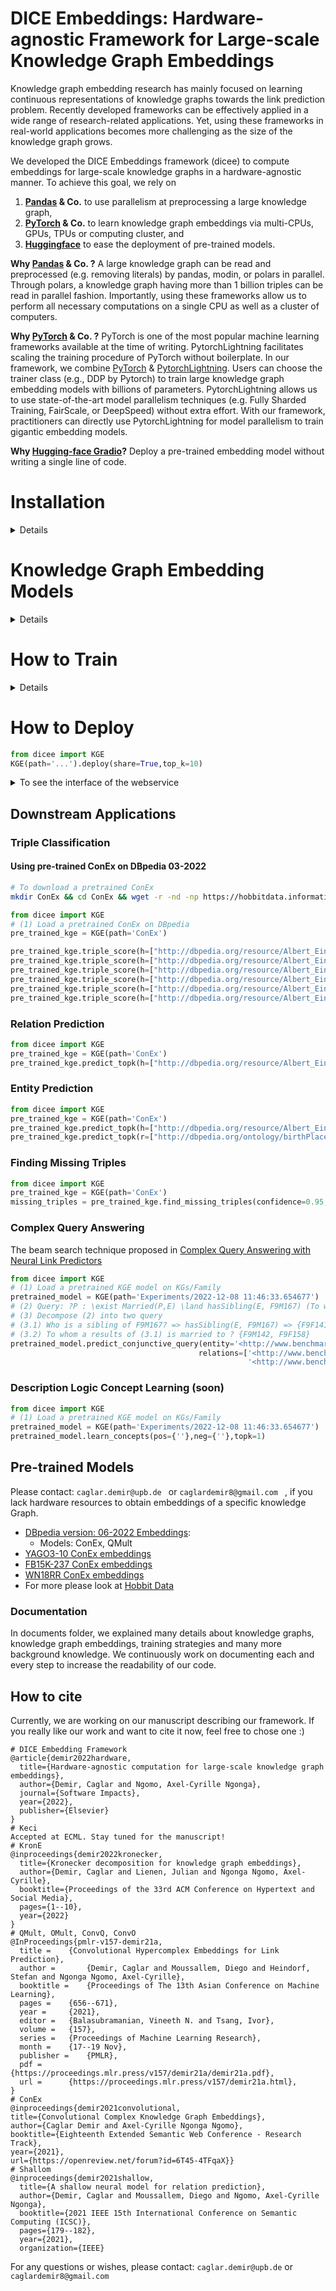 # DICE Embeddings: Hardware-agnostic Framework for Large-scale Knowledge Graph Embeddings

Knowledge graph embedding research has mainly focused on learning continuous representations of knowledge graphs towards the link prediction problem. 
Recently developed frameworks can be effectively applied in a wide range of research-related applications.
Yet, using these frameworks in real-world applications becomes more challenging as the size of the knowledge graph grows.

We developed the DICE Embeddings framework (dicee) to compute embeddings for large-scale knowledge graphs in a hardware-agnostic manner.
To achieve this goal, we rely on
1. **[Pandas](https://pandas.pydata.org/) & Co.** to use parallelism at preprocessing a large knowledge graph,
2. **[PyTorch](https://pytorch.org/) & Co.** to learn knowledge graph embeddings via multi-CPUs, GPUs, TPUs or computing cluster, and
3. **[Huggingface](https://huggingface.co/)** to ease the deployment of pre-trained models.

**Why [Pandas](https://pandas.pydata.org/) & Co. ?**
A large knowledge graph can be read and preprocessed (e.g. removing literals) by pandas, modin, or polars in parallel.
Through polars, a knowledge graph having more than 1 billion triples can be read in parallel fashion. 
Importantly, using these frameworks allow us to perform all necessary computations on a single CPU as well as a cluster of computers.

**Why [PyTorch](https://pytorch.org/) & Co. ?**
PyTorch is one of the most popular machine learning frameworks available at the time of writing. 
PytorchLightning facilitates scaling the training procedure of PyTorch without boilerplate.
In our framework, we combine [PyTorch](https://pytorch.org/) & [PytorchLightning](https://www.pytorchlightning.ai/).
Users can choose the trainer class (e.g., DDP by Pytorch) to train large knowledge graph embedding models with billions of parameters.
PytorchLightning allows us to use state-of-the-art model parallelism techniques (e.g. Fully Sharded Training, FairScale, or DeepSpeed)
without extra effort.
With our framework, practitioners can directly use PytorchLightning for model parallelism to train gigantic embedding models.

**Why [Hugging-face Gradio](https://huggingface.co/gradio)?**
Deploy a pre-trained embedding model without writing a single line of code.
# Installation
<details><summary> Details </summary>

``` 
pip install dicee
```

or

```
git clone https://github.com/dice-group/dice-embeddings.git
conda create -n dice python=3.10 --no-default-packages && conda activate dice
pip3 install "pandas>=1.5.1"
pip3 install "torch>=2.0.0"
pip3 install "polars>=0.16.14"
pip3 install "scikit-learn>=1.2.2"
pip3 install "pyarrow>=11.0.0"
pip3 install "pytest>=7.2.2"
pip3 install "gradio>=3.23.0"
pip3 install "psutil>=5.9.4"
pip3 install "pytorch-lightning==1.6.4"
pip3 install "pykeen==1.10.1"
pip3 install "zstandard>=0.21.0"
```
To test the Installation
```
wget https://hobbitdata.informatik.uni-leipzig.de/KG/KGs.zip
unzip KGs.zip
pytest -p no:warnings -x # it takes circa 15 minutes
pytest -p no:warnings --lf # run only the last failed test
pytest -p no:warnings --ff # to run the failures first and then the rest of the tests.
```
To see the software architecture, execute the following command
```
pyreverse dicee/ && dot -Tpng -x classes.dot -o dice_software.png && eog dice_software.png
# or
pyreverse dicee/trainer && dot -Tpng -x classes.dot -o trainer.png && eog trainer.png
```
</details>

# Knowledge Graph Embedding Models
<details> <summary> Details</summary>

1. TransE, DistMult, ComplEx, ConEx, QMult, OMult, ConvO, ConvQ, Keci
2. All 44 models available in https://github.com/pykeen/pykeen#models

> For more, please refer to `examples`.
</details>

# How to Train
<details> <summary> Details</summary>

> Please refer to `examples`.
</details>


# How to Deploy
```python
from dicee import KGE
KGE(path='...').deploy(share=True,top_k=10)
```
<details> <summary> To see the interface of the webservice</summary>
<img src="dicee/lp.png" alt="Italian Trulli">
</details>

## Downstream Applications
### Triple Classification
#### Using pre-trained ConEx on DBpedia 03-2022
```bash
# To download a pretrained ConEx
mkdir ConEx && cd ConEx && wget -r -nd -np https://hobbitdata.informatik.uni-leipzig.de/KGE/DBpedia/ConEx/ && cd ..
```
```python
from dicee import KGE
# (1) Load a pretrained ConEx on DBpedia 
pre_trained_kge = KGE(path='ConEx')

pre_trained_kge.triple_score(h=["http://dbpedia.org/resource/Albert_Einstein"],r=["http://dbpedia.org/ontology/birthPlace"],t=["http://dbpedia.org/resource/Ulm"]) # tensor([0.9309])
pre_trained_kge.triple_score(h=["http://dbpedia.org/resource/Albert_Einstein"],r=["http://dbpedia.org/ontology/birthPlace"],t=["http://dbpedia.org/resource/German_Empire"]) # tensor([0.9981])
pre_trained_kge.triple_score(h=["http://dbpedia.org/resource/Albert_Einstein"],r=["http://dbpedia.org/ontology/birthPlace"],t=["http://dbpedia.org/resource/Kingdom_of_Württemberg"]) # tensor([0.9994])
pre_trained_kge.triple_score(h=["http://dbpedia.org/resource/Albert_Einstein"],r=["http://dbpedia.org/ontology/birthPlace"],t=["http://dbpedia.org/resource/Germany"]) # tensor([0.9498])
pre_trained_kge.triple_score(h=["http://dbpedia.org/resource/Albert_Einstein"],r=["http://dbpedia.org/ontology/birthPlace"],t=["http://dbpedia.org/resource/France"]) # very low
pre_trained_kge.triple_score(h=["http://dbpedia.org/resource/Albert_Einstein"],r=["http://dbpedia.org/ontology/birthPlace"],t=["http://dbpedia.org/resource/Italy"]) # very low
```
### Relation Prediction
```python
from dicee import KGE
pre_trained_kge = KGE(path='ConEx')
pre_trained_kge.predict_topk(h=["http://dbpedia.org/resource/Albert_Einstein"],t=["http://dbpedia.org/resource/Ulm"])
```
### Entity Prediction
```python
from dicee import KGE
pre_trained_kge = KGE(path='ConEx')
pre_trained_kge.predict_topk(h=["http://dbpedia.org/resource/Albert_Einstein"],r=["http://dbpedia.org/ontology/birthPlace"]) 
pre_trained_kge.predict_topk(r=["http://dbpedia.org/ontology/birthPlace"],t=["http://dbpedia.org/resource/Albert_Einstein"]) 
```
### Finding Missing Triples
```python
from dicee import KGE
pre_trained_kge = KGE(path='ConEx')
missing_triples = pre_trained_kge.find_missing_triples(confidence=0.95, entities=[''], relations=[''])
```
### Complex Query Answering
The beam search technique proposed in [Complex Query Answering with Neural Link Predictors](https://arxiv.org/abs/2011.03459)
```python
from dicee import KGE
# (1) Load a pretrained KGE model on KGs/Family
pretrained_model = KGE(path='Experiments/2022-12-08 11:46:33.654677')
# (2) Query: ?P : \exist Married(P,E) \land hasSibling(E, F9M167) (To whom a sibling of F9M167 is married to?   
# (3) Decompose (2) into two query
# (3.1) Who is a sibling of F9M167? => hasSibling(E, F9M167) => {F9F141,F9M157}
# (3.2) To whom a results of (3.1) is married to ? {F9M142, F9F158}
pretrained_model.predict_conjunctive_query(entity='<http://www.benchmark.org/family#F9M167>',
                                          relations=['<http://www.benchmark.org/family#hasSibling>',
                                                     '<http://www.benchmark.org/family#married>'], topk=1)
```

### Description Logic Concept Learning (soon)
```python
from dicee import KGE
# (1) Load a pretrained KGE model on KGs/Family
pretrained_model = KGE(path='Experiments/2022-12-08 11:46:33.654677')
pretrained_model.learn_concepts(pos={''},neg={''},topk=1)
```


## Pre-trained Models
Please contact:  ```caglar.demir@upb.de ``` or ```caglardemir8@gmail.com ``` , if you lack hardware resources to obtain embeddings of a specific knowledge Graph.
- [DBpedia version: 06-2022 Embeddings](https://hobbitdata.informatik.uni-leipzig.de/KGE/DBpediaQMultEmbeddings_03_07):
  - Models: ConEx, QMult
- [YAGO3-10 ConEx embeddings](https://hobbitdata.informatik.uni-leipzig.de/KGE/conex/YAGO3-10.zip)
- [FB15K-237 ConEx embeddings](https://hobbitdata.informatik.uni-leipzig.de/KGE/conex/FB15K-237.zip)
- [WN18RR ConEx embeddings](https://hobbitdata.informatik.uni-leipzig.de/KGE/conex/WN18RR.zip)
- For more please look at [Hobbit Data](https://hobbitdata.informatik.uni-leipzig.de/KGE/)
### Documentation
In documents folder, we explained many details about knowledge graphs, knowledge graph embeddings, training strategies and many more background knowledge.
We continuously work on documenting each and every step to increase the readability of our code.
## How to cite
Currently, we are working on our manuscript describing our framework. 
If you really like our work and want to cite it now, feel free to chose one :) 
```
# DICE Embedding Framework
@article{demir2022hardware,
  title={Hardware-agnostic computation for large-scale knowledge graph embeddings},
  author={Demir, Caglar and Ngomo, Axel-Cyrille Ngonga},
  journal={Software Impacts},
  year={2022},
  publisher={Elsevier}
}
# Keci
Accepted at ECML. Stay tuned for the manuscript!
# KronE
@inproceedings{demir2022kronecker,
  title={Kronecker decomposition for knowledge graph embeddings},
  author={Demir, Caglar and Lienen, Julian and Ngonga Ngomo, Axel-Cyrille},
  booktitle={Proceedings of the 33rd ACM Conference on Hypertext and Social Media},
  pages={1--10},
  year={2022}
}
# QMult, OMult, ConvQ, ConvO
@InProceedings{pmlr-v157-demir21a,
  title = 	 {Convolutional Hypercomplex Embeddings for Link Prediction},
  author =       {Demir, Caglar and Moussallem, Diego and Heindorf, Stefan and Ngonga Ngomo, Axel-Cyrille},
  booktitle = 	 {Proceedings of The 13th Asian Conference on Machine Learning},
  pages = 	 {656--671},
  year = 	 {2021},
  editor = 	 {Balasubramanian, Vineeth N. and Tsang, Ivor},
  volume = 	 {157},
  series = 	 {Proceedings of Machine Learning Research},
  month = 	 {17--19 Nov},
  publisher =    {PMLR},
  pdf = 	 {https://proceedings.mlr.press/v157/demir21a/demir21a.pdf},
  url = 	 {https://proceedings.mlr.press/v157/demir21a.html},
}
# ConEx
@inproceedings{demir2021convolutional,
title={Convolutional Complex Knowledge Graph Embeddings},
author={Caglar Demir and Axel-Cyrille Ngonga Ngomo},
booktitle={Eighteenth Extended Semantic Web Conference - Research Track},
year={2021},
url={https://openreview.net/forum?id=6T45-4TFqaX}}
# Shallom
@inproceedings{demir2021shallow,
  title={A shallow neural model for relation prediction},
  author={Demir, Caglar and Moussallem, Diego and Ngomo, Axel-Cyrille Ngonga},
  booktitle={2021 IEEE 15th International Conference on Semantic Computing (ICSC)},
  pages={179--182},
  year={2021},
  organization={IEEE}
```
For any questions or wishes, please contact:  ```caglar.demir@upb.de``` or ```caglardemir8@gmail.com```

